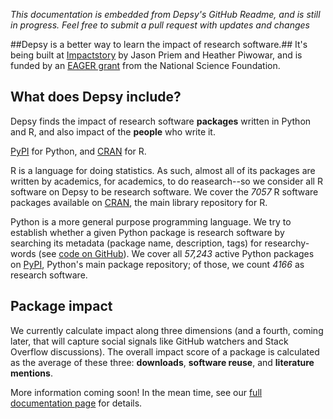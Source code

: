 
*This documentation is embedded from Depsy's GitHub Readme, and is still in progress. Feel free to submit a pull request with updates and changes*








##Depsy is a better way to learn the impact of research software.##
It's being built at [Impactstory](https://impactstory.org/about) by Jason Priem and Heather Piwowar, and is funded by an [EAGER grant](http://blog.impactstory.org/impactstory-awarded-300k-nsf-grant/) from the National Science Foundation.

## What does Depsy include?

Depsy finds the impact of research software **packages** written in Python and R, and also impact of the **people** who write it.

[PyPI](http://pypi.python.org) for Python, and [CRAN](https://cran.r-project.org/web/packages/) for R.

R is a language for doing statistics.  As such, almost all of its packages are written by academics, for academics, to do reasearch--so we consider all R software on Depsy to be research software. We cover the *7057* R software packages available on [CRAN](https://cran.r-project.org/web/packages/), the main library repository for R.


Python is a more general purpose programming language.  We try to establish whether a given Python package is research software by searching its metadata (package name, description, tags) for researchy-words (see [code on GitHub](https://github.com/Impactstory/depsy/blob/870c85ee4598643f496bca76e5a7dff994e53837/models/academic.py)). We cover all *57,243* active Python packages on [PyPI](http://pypi.python.org), Python's main package repository; of those, we count *4166* as research software.

## Package impact

We currently calculate impact along three dimensions (and a fourth, coming later, that will capture social signals like GitHub watchers and Stack Overflow discussions). The overall impact score of a package is calculated as the average of these three: **downloads**, **software reuse**, and **literature mentions**. 

More information coming soon!  In the mean time, see our [full documentation page](https://github.com/Impactstory/depsy-research/blob/master/introducing_depsy.md) for details.


